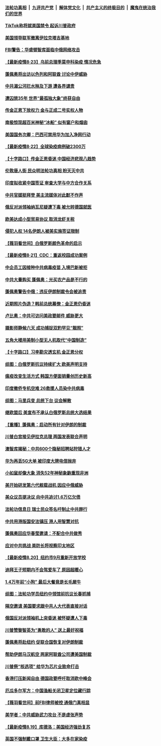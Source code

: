 ####  [法轮功真相](../../../../basic/blob/master/README.md?t=08240131) &nbsp;|&nbsp; [九评共产党](../../../../9ping.md/blob/master/README.md?t=08240131) &nbsp;|&nbsp; [解体党文化](../../../../jtdwh.md/blob/master/README.md?t=08240131)  &nbsp;|&nbsp; [共产主义的终极目的](../../../../gczydzjmd.md/blob/master/README.md?t=08240131) &nbsp;|&nbsp; [魔鬼在统治我们的世界](../../../../mgztzwmdsj.md/blob/master/README.md?t=08240131) 

#### [TikTok称将就美国禁令 起诉川普政府](../pages/nsc418/n12351752.md?t=08240131) 

#### [美国领导联军撤离伊拉克塔吉基地](../pages/nsc418/n12351654.md?t=08240131) 

#### [FBI警告：华盛顿智库面临中俄网络攻击](../pages/nsc418/n12351494.md?t=08240131) 

#### [【最新疫情8·23】乌前总理季莫申科染疫 情况危急](../pages/nsc418/n12346962.md?t=08240131) 

#### [蓬佩奥将出访以色列和阿联酋 讨论中伊威胁](../pages/nsc418/n12350619.md?t=08240131) 

#### [中共湄公河拦水殃及下游 遭各界谴责](../pages/nsc418/n12350319.md?t=08240131) 

#### [遭囚禁35年 世界“最孤独大象”终获自由](../pages/nsc418/n12350013.md?t=08240131) 

#### [传金正恩下放权力 金与正成二号实权人物](../pages/nsc418/n12350079.md?t=08240131) 

#### [南极惊现超百米神秘“冰船” 似有窗户和烟囱](../pages/nsc418/n12349911.md?t=08240131) 

#### [美国国务次卿：巴西可禁用华为加入净网行动](../pages/nsc418/n12350213.md?t=08240131) 

#### [【最新疫情8·22】全球染疫病例破2300万](../pages/nsc418/n12349445.md?t=08240131) 

#### [【十字路口】传金正恩昏迷 中国经济悲观八趋势](../pages/nsc418/n12349392.md?t=08240131) 

#### [伦敦唐人街 民众明法轮功真相 盼天灭中共](../pages/nsc418/n12347917.md?t=08240131) 

#### [印度拟收紧中国签证 审查大学与中方合作关系](../pages/nsc418/n12349840.md?t=08240131) 

#### [中共官媒挺拜登 美主流媒体对此默不作声](../pages/nsc418/n12349316.md?t=08240131) 

#### [俄反对派领袖纳瓦尼疑遭下毒 被允转德国就医](../pages/nsc418/n12349059.md?t=08240131) 

#### [欧美达成小型贸易协议 取消龙虾关税](../pages/nsc418/n12348848.md?t=08240131) 

#### [侵犯人权 14名伊朗人被美实施签证限制](../pages/nsc418/n12348844.md?t=08240131) 

#### [【薇羽看世间】白俄罗斯颜色革命的启示](../pages/nsc418/n12348564.md?t=08240131) 

#### [【最新疫情8·21】CDC：重返校园成功案例](../pages/nsc418/n12347027.md?t=08240131) 

#### [中企员工因接种中共病毒疫苗 入境巴新被拒](../pages/nsc418/n12348521.md?t=08240131) 

#### [中共大量购买 蓬佩奥：光买农产品是不行的](../pages/nsc418/n12348404.md?t=08240131) 

#### [蓬佩奥警告中俄：违反伊朗制裁令会被追责](../pages/nsc418/n12348204.md?t=08240131) 

#### [近期照片伪造？韩前总统幕僚：金正恩仍昏迷](../pages/nsc418/n12347888.md?t=08240131) 

#### [卢比奥：中共可访问美政要邮件 威胁更大](../pages/nsc418/n12348195.md?t=08240131) 

#### [摄影师静候六天 成功捕捉双豹罕见“靓照”](../pages/nsc418/n12347077.md?t=08240131) 

#### [五角大楼用美制小型无人机取代“中国制造”](../pages/nsc418/n12347938.md?t=08240131) 

#### [【十字路口】习李勘灾透玄机 金正恩分权](../pages/nsc418/n12346968.md?t=08240131) 

#### [组图：白俄罗斯抗议持续扩大 欧美声明支持](../pages/nsc418/n12347703.md?t=08240131) 

#### [瘟疫改变生活方式 韩国方便面销量创历史新高](../pages/nsc418/n12346891.md?t=08240131) 

#### [印度撤侨专机空难 26救援人员染中共病毒](../pages/nsc418/n12346507.md?t=08240131) 

#### [组图：马里兵变 总统下台 议会解散](../pages/nsc418/n12345856.md?t=08240131) 

#### [继欧盟后 美宣布不承认白俄罗斯总统大选结果](../pages/nsc418/n12346331.md?t=08240131) 

#### [【重播】蓬佩奥：启动所有针对伊朗的制裁](../pages/nsc418/n12345633.md?t=08240131) 

#### [川普白宫接见伊拉克总理 两国发表联合声明](../pages/nsc418/n12346312.md?t=08240131) 

#### [澳智库揭秘：中共600个隐秘招聘站狩猎人才](../pages/nsc418/n12346015.md?t=08240131) 

#### [华为再丢5G大单 被印度大牌电信抛弃](../pages/nsc418/n12346067.md?t=08240131) 

#### [小如鼠却像大象 消失52年神秘象鼩重现非洲](../pages/nsc418/n12344903.md?t=08240131) 

#### [美开始研发第六代舰载战机 因应中俄威胁](../pages/nsc418/n12345742.md?t=08240131) 

#### [美众议员提决议 向中共追讨1.6万亿欠债](../pages/nsc418/n12345637.md?t=08240131) 

#### [法轮功信息日 瑞士民众签名吁制止中共罪行](../pages/nsc418/n12343211.md?t=08240131) 

#### [中共用港版国安法镇压 港人用智慧对抗](../pages/nsc418/n12345439.md?t=08240131) 

#### [蓬佩奥回应华春莹邀请：不配合中共做秀](../pages/nsc418/n12345571.md?t=08240131) 

#### [应对中共挑战 美防长将视察印太地区](../pages/nsc418/n12345434.md?t=08240131) 

#### [【最新疫情8.20】纽约市9月重新开放学校](../pages/nsc418/n12344118.md?t=08240131) 

#### [迪拜王子短期内不会驾爱车了 原因超暖心](../pages/nsc418/n12342178.md?t=08240131) 

#### [1.4万年前“小狗” 最后大餐竟是长毛犀牛](../pages/nsc418/n12342013.md?t=08240131) 

#### [组图：法轮功学员纽约中领馆前抗议长春抓捕](../pages/nsc418/n12342571.md?t=08240131) 

#### [隔空邀请 美国要求跟中共人大代表直接对话](../pages/nsc418/n12345010.md?t=08240131) 

#### [俄国反对派领袖机上突昏迷 被怀疑遭人下毒](../pages/nsc418/n12344963.md?t=08240131) 

#### [川普赞黎智英为“勇敢的人” 送上最好祝福](../pages/nsc418/n12344965.md?t=08240131) 

#### [蓬佩奥将赴纽约 促联合国恢复对伊朗制裁](../pages/nsc418/n12344612.md?t=08240131) 

#### [帮助伊朗马汉航空 两家阿联酋公司遭美国制裁](../pages/nsc418/n12344087.md?t=08240131) 

#### [川普祭“核选项” 给华为芯片业致命打击](../pages/nsc418/n12343377.md?t=08240131) 

#### [香港打压新闻自由 德国政要呼吁取消欧中峰会](../pages/nsc418/n12343641.md?t=08240131) 

#### [厄瓜多尔军方：中国渔船关闭卫星定位藏行踪](../pages/nsc418/n12343793.md?t=08240131) 

#### [【薇羽看世间】前FBI律师被控 通俄门真相显](../pages/nsc418/n12343630.md?t=08240131) 

#### [美学者：中共威胁武力攻台 不是虚张声势](../pages/nsc418/n12343440.md?t=08240131) 

#### [【最新疫情8.19】库德洛：美国经济强劲复苏](../pages/nsc418/n12341064.md?t=08240131) 

#### [英国不强制戴口罩 卫生大臣：大多在家染疫](../pages/nsc418/n12343290.md?t=08240131) 

